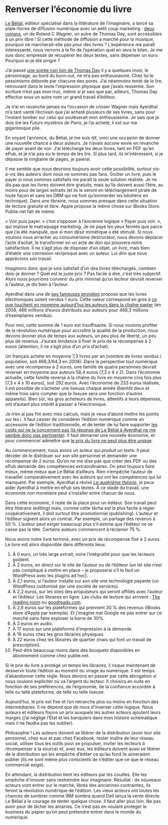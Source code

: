 # Renverser l’économie du livre

[Le Bélial](http://www.belial.fr/), éditeur spécialisé dans la littérature de l’imaginaire, a lancé sa plate-forme de diffusion numérique avec un petit coup marketing : [deux romans](http://www.belial.fr/pages/e_belial-fixezvotreprix), un de Roland C Wagner, un autre de Thomas Day, sont accessibles à un prix libre ! Si cette méthode de diffusion a marché pour la musique, pourquoi ne marcherait-elle pas pour des livres ? L’expérience me paraît intéressante, nous verrons à la fin de l’opération quel en sera le bilan. Je me suis donc empressé de récupérer les deux textes, sans dépenser un euro. Pourquoi ai-je été pingre ?<span id="more-19083"></span>

J’ai passé [une soirée non loin de Thomas Day](https://tcrouzet.com/2010/01/16/definir-sf/) il y a quelques mois, le personnage, au bord du burn-out, ne m’a pas enthousiasmé. Chez lui le pessimisme déborde par chacune des pores. J’ai néanmoins tenté de le lire, retrouvant dans le texte l’impression physique que j’avais ressentie. Son écriture n’est pas mon truc, même si je sais que par, ailleurs, Thomas Day effectue sous un autre nom un grand travail d’éditeur.

Je n’ai en revanche jamais eu l’occasion de croiser Wagner mais Ayerdhal m’a tant vanté l’écrivain que j’ai acheté plusieurs de ses livres, sans pour l’instant tomber sur celui qui soulèverait mon enthousiasme. Je sais que je dois lire les *Futurs mystères de Paris*, je l’ai acheté, il est sur ma gigantesque pile.

En voyant l’annonce, du Bélial, je me suis dit, voici une occasion de donner une nouvelle chance à deux auteurs. Je n’avais aucune envie en revanche de payer avant de voir. J’ai téléchargé les deux livres, tant en PDF qu’en ePub, et je n’ai pas eu le temps de les lire. Si plus tard, ils m’intéressent, si je dépasse la vingtaine de pages, je paierai.

Il me semble que nous devrions toujours avoir cette possibilité, surtout vis-à-vis des auteurs dont nous ne sommes pas fans. Goûter un livre, puis le payer si nous sommes satisfaits me paraît la seule solution réaliste. Je ne dis pas que les livres doivent être gratuits, mais qu’ils doivent aussi l’être, au moins pour de larges extraits (et ils le seront en téléchargement pirate de toute façon et sans les DRM qui ne font qu’emmerder les béotiens en technique). Dans une librairie, nous sommes presque dans cette situation de lecture gratuite et libre. Apple propose la même chose sur iBooks Store. Publie.net fait de même.

« Voir puis payer. » c’est s’opposer à l’ancienne logique « Payer puis voir. », qui impose le matraquage marketing. Je ne paye les yeux fermés que parce que j’ai été manipulé, que si mon désir mimétique a été stimulé. Si nous voulons nous arracher au consumérisme destructeur, nous devons déplacer l’acte d’achat, le transformer en un acte de don qui prouvera notre satisfaction. Il ne s’agit plus de disposer d’un objet, un livre, mais bien d’établir une connexion réciproque avec un auteur. Lui dire que nous apprécions son travail.

Imaginons donc que je sois satisfait d’un des livres téléchargés, combien dois-je donner ? Quel est le juste prix ? Pas facile à dire, c’est très subjectif. Alors nous pourrions convenir du prix minimal qu’un lecteur devrait reverser à l’auteur, je dis bien à l’auteur.

Ayerdhal dans une de [ses fameuses envolées](http://www.facebook.com/tcrouzet#!/notes/ayerdhal/quelque-chose-comme-une-lettre-ouverte-au-belial-pour-le-lancement-de-sa-platefo/470382585751) propose que les livres électroniques soient vendus 1 euro. Cette valeur correspond en gros à [ce que touchent en moyenne aujourd’hui les auteurs dans la chaîne papier](http://www.centrenationaldulivre.fr/IMG/pdf/Chiffres-cles_2008-2009.pdf) (en 2008, 466 millions d’euros distribués aux auteurs pour 468,3 millions d’exemplaires vendus).

Pour moi, cette somme de 1 euro est insuffisante. Si nous voulons profiter de la révolution numérique pour accroître la qualité de la production, nous devons donner plus de temps aux auteurs, un peu plus de liberté, un peu plus de revenus. J’aurais tendance à fixer le prix de la récompense à 2 euros (attention, il ne s’agit plus d’un prix d’achat).

Un français achète en moyenne 7,3 livres par an (nombre de livres vendus / population, soit 468,3/64,3 en 2008). Dans la perspective tout numérique avec une *récompense* à 2 euros, une famille de quatre personnes devrait reverser en moyenne aux auteurs 58,4 euros (7,3 x 4 x 2). Dans l’économie actuelle, cette famille reverse à la chaîne du livre en moyenne cinq fois plus (7,3 x 4 x 10 euros), soit 292 euros. Avec l’économie de 233 euros réalisée, il est possible de s’acheter une liseuse chaque année (bientôt deux et même trois sans compter que la liseuse sera une fonction d’autres appareils). Bien sûr, les gros acheteurs de livres, attentifs à leurs dépenses, ont d’autant plus intérêt à passer à l’électronique.

Je n’en ai pas fini avec mes calculs, mais je veux d’abord mettre les points sur les i. Il faut cesser de considérer l’édition numérique comme un accessoire de l’édition traditionnelle, et de tenter de lui faire supporter [les coûts qui ne la concernent pas ](https://tcrouzet.com/2010/04/14/ce-que-les-auteurs-gagneront/) ([la réponse de Le Bélial à Ayerdhal ne me semble donc pas pertinente](http://forums.belial.fr/viewtopic.php?p=9602)). Il faut démarrer une nouvelle économie, et pour commencer admettre que [le prix du livre ne peut plus être unique](https://tcrouzet.com/2010/07/30/hypocrisie-du-prix-unique-du-livre/).

Au commencement, nous avons un auteur qui produit un texte. Il peut décider de le distribuer sur son site personnel et demander une récompense de 2 euros. Qu’on ne me dise pas que créer des PDF ou des ePub demande des compétences extraordinaires. On peut toujours faire mieux, même mieux que Le Bélial d’ailleurs. Rien n’empêche l’auteur de travailler comparativement avec les auteurs qui ont les compétences qui lui manquent. Par exemple, Ayerdhal a révisé [*La quatrième théorie*](https://tcrouzet.com/la-quatrieme-theorie/), je peux aider Ayerdhal à mettre en ePub ses textes. À ce stade du travail, une économie non monétaire peut s’installer entre chacun de nous.

Dans cette économie, il reste de la place pour un éditeur. Son travail peut être littéraire (editing) mais, comme cette tâche est la plus facile à régler coopérativement, il doit surtout être promotionnel (publishing). L’auteur et l’éditeur signent alors un contrat. Par exemple, un partage des revenus à 50 %. L’auteur peut exiger beaucoup plus s’il estime que l’éditeur ne se casse pas la tête. Certains auteurs commencent à réclamer 75 %.

Nous avons notre livre terminé, avec un prix de récompense fixé à 2 euros. Le livre est alors disponible dans différents lieux.

1. À 0 euro, un très large extrait, voire l’intégralité pour que les lecteurs goûtent.
2. À 2 euros, en direct sur le site de l’auteur ou de l’éditeur (un tel site n’est pas compliqué à mettre en place – je proposerai s’il le faut un WordPress avec les plugins ad hoc).
3. À 2,1 euros, si l’auteur installe sur son site une technologie payante (un WordPress customisé par une société de services).
4. À 2,2 euros, sur les sites des propulseurs qui seront affiliés avec l’auteur et l’éditeur. Les libraires en ligne. Les clubs de lecture qui arrivent : [The reading room](http://www.thereadingroom.com) ou [goodreads.com](http://www.goodreads.com/).
5. À 2,6 euros sur les plateformes qui prennent 30 % des revenus (iBooks store d’Apple par exemple). Et j’imagine mal Google ne pas entrer sur ce marché sans faire exploser la barre de 30%.
6. À 3 euros en audio.
7. À 17 euros sur une plateforme d’impression à la demande.
8. À 19 euros chez les gros libraires physiques.
9. À 22 euros chez les libraires de quartier (mais qui font un travail de prescription).
10. Peut-être beaucoup moins dans des bouquets disponibles en abonnement comme chez publie.net.

Si le prix du livre a protégé un temps les libraires, il risque maintenant de desservir toute l’édition au moment du virage au numérique. Il est temps d’abandonner cette règle. Nous devons en passer par cette abrogation si nous voulons expliciter où va l’argent du lecteur. Il choisira en suite en fonction de ses préférences, de l’ergonomie, de la confiance accordée à telle ou telle plateforme, de telle ou telle liseuse.

Aujourd’hui, le prix est fixe et l’on retranche plus ou moins en fonction des intermédiaires. Il ne dépend que de nous d’inverser cette logique. Nous auteurs et éditeurs fixons un prix auxquels les autres acteurs ajoutent leurs marges (j’ai négligé l’État et les banquiers dans mon histoire schématique mais il ne faudra pas les oublier).

Philosophie ! Les auteurs doivent se libérer de la distribution (avoir leur site personnel, chez eux et pas chez Facebook, rester maître de leur réseau social, utiliser tous les outils pour se propulser, inviter les lecteurs à récompenser à la source) et, avec eux, les éditeurs doivent aussi se libérer de la distribution qui les empêche d’éditer ce qu’au fond ils aimeraient publier (ils ne sont même plus conscients de n’éditer que ce que le réseau commercial exige).

En attendant, la distribution tient les éditeurs par les couilles. Elle les empêche d’innover sans restreindre leur imaginaire. Résultat : de nouveaux acteurs vont entrer sur le marché, libres des anciennes contraintes, ils feront la révolution numérique de l’édition. Les vieux acteurs ont toutes les chances de sombrer comme IBM sombra quand Dell lança la vente directe. Le Bélial a le courage de tenter quelque chose. Il faut aller plus loin. Ne pas avoir peur de lâcher les amarres. Ce n’est pas en voulant protéger le business du papier qu’on peut prétendre entrer dans le monde du numérique.
